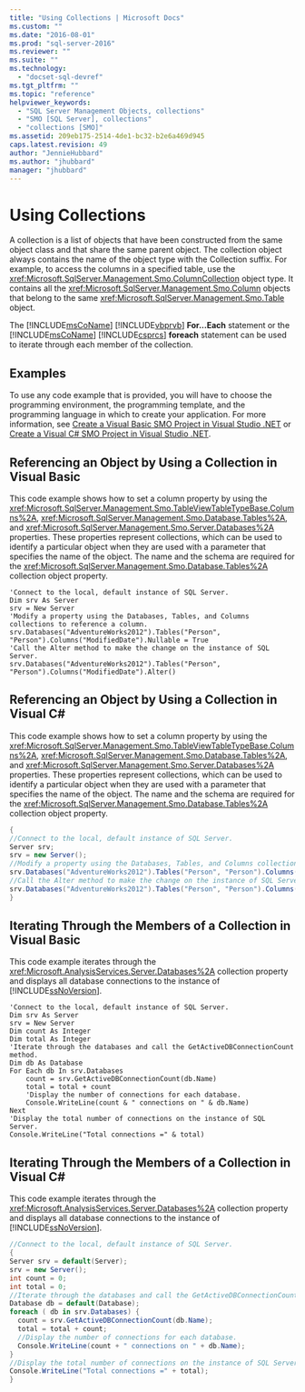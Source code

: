 ```yaml
---
title: "Using Collections | Microsoft Docs"
ms.custom: ""
ms.date: "2016-08-01"
ms.prod: "sql-server-2016"
ms.reviewer: ""
ms.suite: ""
ms.technology: 
  - "docset-sql-devref"
ms.tgt_pltfrm: ""
ms.topic: "reference"
helpviewer_keywords: 
  - "SQL Server Management Objects, collections"
  - "SMO [SQL Server], collections"
  - "collections [SMO]"
ms.assetid: 209eb175-2514-4de1-bc32-b2e6a469d945
caps.latest.revision: 49
author: "JennieHubbard"
ms.author: "jhubbard"
manager: "jhubbard"
---
```

# Using Collections
  A collection is a list of objects that have been constructed from the same object class and that share the same parent object. The collection object always contains the name of the object type with the Collection suffix. For example, to access the columns in a specified table, use the <xref:Microsoft.SqlServer.Management.Smo.ColumnCollection> object type. It contains all the <xref:Microsoft.SqlServer.Management.Smo.Column> objects that belong to the same <xref:Microsoft.SqlServer.Management.Smo.Table> object.  
  
 The [!INCLUDE[msCoName](../../../includes/msconame-md.md)] [!INCLUDE[vbprvb](../../../includes/vbprvb-md.md)] **For...Each** statement or the [!INCLUDE[msCoName](../../../includes/msconame-md.md)] [!INCLUDE[csprcs](../../../includes/csprcs-md.md)] **foreach** statement can be used to iterate through each member of the collection.  
  
## Examples  
To use any code example that is provided, you will have to choose the programming environment, the programming template, and the programming language in which to create your application. For more information, see [Create a Visual Basic SMO Project in Visual Studio .NET](../../../relational-databases/server-management-objects-smo/how-to-create-a-visual-basic-smo-project-in-visual-studio-net.md) or [Create a Visual C&#35; SMO Project in Visual Studio .NET](../../../relational-databases/server-management-objects-smo/how-to-create-a-visual-csharp-smo-project-in-visual-studio-net.md).  
  
## Referencing an Object by Using a Collection in Visual Basic  
 This code example shows how to set a column property by using the <xref:Microsoft.SqlServer.Management.Smo.TableViewTableTypeBase.Columns%2A>, <xref:Microsoft.SqlServer.Management.Smo.Database.Tables%2A>, and <xref:Microsoft.SqlServer.Management.Smo.Server.Databases%2A> properties. These properties represent collections, which can be used to identify a particular object when they are used with a parameter that specifies the name of the object. The name and the schema are required for the <xref:Microsoft.SqlServer.Management.Smo.Database.Tables%2A> collection object property.  
  
```VBNET
'Connect to the local, default instance of SQL Server.
Dim srv As Server
srv = New Server
'Modify a property using the Databases, Tables, and Columns collections to reference a column.
srv.Databases("AdventureWorks2012").Tables("Person", "Person").Columns("ModifiedDate").Nullable = True
'Call the Alter method to make the change on the instance of SQL Server.
srv.Databases("AdventureWorks2012").Tables("Person", "Person").Columns("ModifiedDate").Alter()
```
  
## Referencing an Object by Using a Collection in Visual C#  
 This code example shows how to set a column property by using the <xref:Microsoft.SqlServer.Management.Smo.TableViewTableTypeBase.Columns%2A>, <xref:Microsoft.SqlServer.Management.Smo.Database.Tables%2A>, and <xref:Microsoft.SqlServer.Management.Smo.Server.Databases%2A> properties. These properties represent collections, which can be used to identify a particular object when they are used with a parameter that specifies the name of the object. The name and the schema are required for the <xref:Microsoft.SqlServer.Management.Smo.Database.Tables%2A> collection object property.  
  
```csharp  
{   
//Connect to the local, default instance of SQL Server.   
Server srv;   
srv = new Server();   
//Modify a property using the Databases, Tables, and Columns collections to reference a column.   
srv.Databases("AdventureWorks2012").Tables("Person", "Person").Columns("LastName").Nullable = true;   
//Call the Alter method to make the change on the instance of SQL Server.   
srv.Databases("AdventureWorks2012").Tables("Person", "Person").Columns("LastName").Alter();   
}  
```  
  
## Iterating Through the Members of a Collection in Visual Basic  
 This code example iterates through the <xref:Microsoft.AnalysisServices.Server.Databases%2A> collection property and displays all database connections to the instance of [!INCLUDE[ssNoVersion](../../../includes/ssnoversion-md.md)].  
  
```VBNET
'Connect to the local, default instance of SQL Server.
Dim srv As Server
srv = New Server
Dim count As Integer
Dim total As Integer
'Iterate through the databases and call the GetActiveDBConnectionCount method.
Dim db As Database
For Each db In srv.Databases
    count = srv.GetActiveDBConnectionCount(db.Name)
    total = total + count
    'Display the number of connections for each database.
    Console.WriteLine(count & " connections on " & db.Name)
Next
'Display the total number of connections on the instance of SQL Server.
Console.WriteLine("Total connections =" & total)
```
  
## Iterating Through the Members of a Collection in Visual C#  
 This code example iterates through the <xref:Microsoft.AnalysisServices.Server.Databases%2A> collection property and displays all database connections to the instance of [!INCLUDE[ssNoVersion](../../../includes/ssnoversion-md.md)].  
  
```csharp  
//Connect to the local, default instance of SQL Server.   
{   
Server srv = default(Server);   
srv = new Server();   
int count = 0;   
int total = 0;   
//Iterate through the databases and call the GetActiveDBConnectionCount method.   
Database db = default(Database);   
foreach ( db in srv.Databases) {   
  count = srv.GetActiveDBConnectionCount(db.Name);   
  total = total + count;   
  //Display the number of connections for each database.   
  Console.WriteLine(count + " connections on " + db.Name);   
}   
//Display the total number of connections on the instance of SQL Server.   
Console.WriteLine("Total connections =" + total);   
}   
```  
  
  